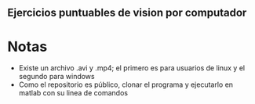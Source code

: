 ## Ejercicios puntuables de vision por computador
# Notas
- Existe un archivo .avi y .mp4; el primero es para usuarios de linux y el segundo para windows
- Como el repositorio es público, clonar el programa y ejecutarlo en matlab con su linea de comandos
